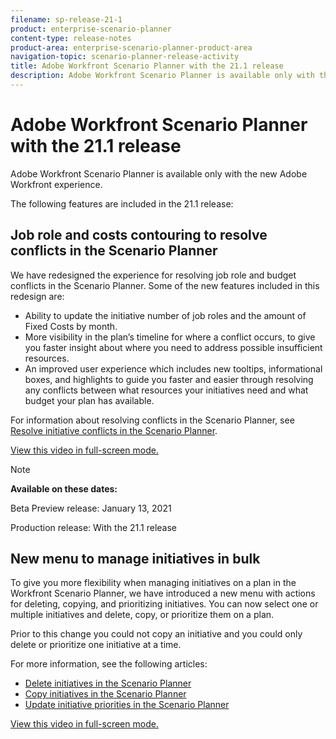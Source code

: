 ```yaml
---
filename: sp-release-21-1
product: enterprise-scenario-planner
content-type: release-notes
product-area: enterprise-scenario-planner-product-area
navigation-topic: scenario-planner-release-activity
title: Adobe Workfront Scenario Planner with the 21.1 release
description: Adobe Workfront Scenario Planner is available only with the new Adobe Workfront experience.
---
```


# Adobe Workfront Scenario Planner with the 21.1 release

Adobe Workfront Scenario Planner is available only with the new Adobe Workfront experience.

The following features are included in the 21.1 release:

## Job role and costs contouring to resolve conflicts in the Scenario Planner

We have redesigned the experience for resolving job role and budget conflicts in the Scenario Planner. Some of the new features included in this redesign are:

* Ability to update the initiative number of job roles and the amount of Fixed Costs by month.
* More visibility in the plan’s timeline for where a conflict occurs, to give you faster insight about where you need to address possible insufficient resources.
* An improved user experience which includes new tooltips, informational boxes, and highlights to guide you faster and easier through resolving any conflicts between what resources your initiatives need and what budget your plan has available.

For information about resolving conflicts in the Scenario Planner, see [Resolve initiative conflicts in the Scenario Planner](../../../scenario-planner/resolve-conflicts-in-sp.md).

<!--WRITER
<iframe class="vimeo-player_0" src="assets/500514710?" frameborder="0" allowfullscreen="1" width="560px" height="315px"></iframe>
-->

[View this video in full-screen mode.](https://vimeo.com/500514710/16de07c8f6)

>[!NOTE]
>
>**Available on these dates:** 
>
>Beta Preview release:&nbsp;January 13, 2021
>
>Production release:&nbsp;With the 21.1 release

## New menu to manage initiatives in bulk

To give you more flexibility when managing initiatives on a plan in the Workfront Scenario Planner, we have introduced a new menu with actions for deleting, copying, and prioritizing initiatives. You can now select one or multiple initiatives and delete, copy, or prioritize them on a plan.

Prior to this change you could not copy an initiative and you could only delete or prioritize one initiative at a time.

For more information, see the following articles:

* [Delete initiatives in the Scenario Planner](../../../scenario-planner/delete-initiatives.md) 
* [Copy initiatives in the Scenario Planner](../../../scenario-planner/copy-initiatives.md) 
* [Update initiative priorities in the Scenario Planner](../../../scenario-planner/prioritize-initiatives.md)

<!--WRITER
<iframe class="vimeo-player_0" src="assets/492162384?" frameborder="0" allowfullscreen="1" width="560px" height="315px"></iframe>
-->

[View this video in full-screen mode.](https://vimeo.com/492162384/cbde9317d9) 
